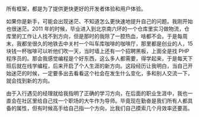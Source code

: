 所有框架，都是为了提供更快更好的开发者体验和用户体验。

如果你是新手，可能会出现迷茫、不知道怎么更快速地提升自己的问题。我刚开始也很迷茫。2011 年的时候，毕业进入到北京南六环的一个仓库里实习做物流，仓库里的工作让人找不到方向，但是那时的我除了一腔热血，啥都不会。于是每周末，我都坐很久的地铁去中关村一个叫车库咖啡的咖啡厅，那里都是创业的人，15 块钱一杯咖啡可以听他们吹一天，当时墙上还有一个招聘黑板，上面全是找 PHP 程序员的。那会我感觉编程是个好东西，这么多人都需要，得学起来，于是每天下班后就在线学编程，后来开启了个人生涯的新方向。这段经历让我明白，当自己开始迷茫的时候，一定要多出去看看这个社会在发生什么变化，多和别人交流一下，就会找到新的方向。

由于入行遇见的经理就给我指明了正确的学习方向，在后面的职业生涯中，我也一直会在社区里给自己找一个职场的大牛作为导师。毕竟现在勤奋是我们所有人都具备的属性，但有时候高手给自己指一个方向，比我们自己摸索几个月效率还要高。